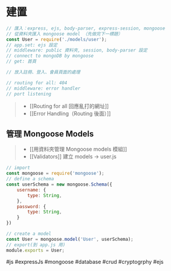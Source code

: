 # 建置
```js
// 匯入：express, ejs, body-parser, express-session, mongoose
// 從資料夾匯入 mongoose model （先做完下一標題）
const User = require('./models/user');
// app.set: ejs 設定
// middleware: public 資料夾, session, body-parser 設定
// connect to mongoDB by mongoose
// get: 首頁

// 放入註冊、登入、會員頁面的處理

// routing for all: 404
// middleware: error handler
// port listening
```
>- [[Routing for all 回應亂打的網址]]
>- [[Error Handling（Routing 後面）]]

## 管理 Mongoose Models
>- [[用資料夾管理 Mongoose models 模組]]
>- [[Validators]]
建立 models -> user.js
```js
// import
const mongoose = require('mongoose');
// define a schema
const userSchema = new mongoose.Schema({
	username: {
		type: String,
	},
	password: {
		type: String,
	}
})

// create a model
const User = mongoose.model('User', userSchema);
// export(到 app.js 用)
module.exports = User;
```
#js #expressJs #mongoose #database #crud #cryptogrphy #ejs